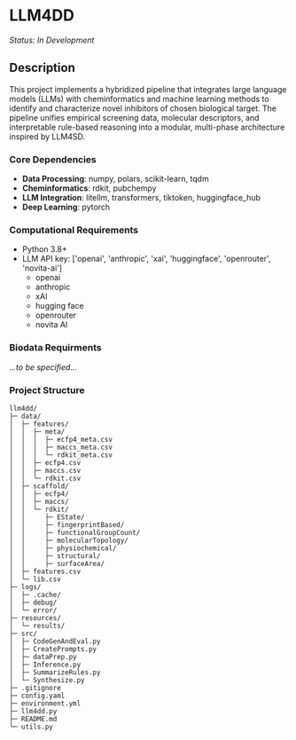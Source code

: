 # LLM4DD 

*Status: In Development*

## Description

This project implements a hybridized pipeline that integrates large language models (LLMs) with cheminformatics and machine learning methods to identify and characterize novel inhibitors of chosen biological target. The pipeline unifies empirical screening data, molecular descriptors, and interpretable rule-based reasoning into a modular, multi-phase architecture inspired by LLM4SD.

### Core Dependencies
- **Data Processing**: numpy, polars, scikit-learn, tqdm
- **Cheminformatics**: rdkit, pubchempy
- **LLM Integration**: litellm, transformers, tiktoken, huggingface_hub
- **Deep Learning**: pytorch

### Computational Requirements
- Python 3.8+
- LLM API key: ['openai', 'anthropic', 'xai', 'huggingface', 'openrouter', 'novita-ai']
  - openai
  - anthropic
  - xAI
  - hugging face
  - openrouter
  - novita AI

### Biodata Requirments
*...to be specified...*
<!-- Input data must be high-throughput morphological screening results contained in a supported file type. Each compound entry (row) must include a unique identifier, a valid canonical SMILES format of the compound, and normalized 'activity score'.  -->

### Project Structure
```
llm4dd/
├─ data/ 
│  ├─ features/ 
│  │  ├─ meta/ 
│  │  │  ├─ ecfp4_meta.csv
│  │  │  ├─ maccs_meta.csv
│  │  │  └─ rdkit_meta.csv
│  │  ├─ ecfp4.csv 
│  │  ├─ maccs.csv
│  │  └─ rdkit.csv
│  ├─ scaffold/
│  │  ├─ ecfp4/
│  │  ├─ maccs/
│  │  └─ rdkit/ 
│  │     ├─ EState/ 
│  │     ├─ fingerprintBased/
│  │     ├─ functionalGroupCount/
│  │     ├─ molecularTopology/
│  │     ├─ physiochemical/
│  │     ├─ structural/
│  │     ├─ surfaceArea/
│  ├─ features.csv
│  └─ lib.csv
├─ logs/ 
│  ├─ .cache/
│  ├─ debug/
│  └─ error/
├─ resources/
│  └─ results/
├─ src/
│  ├─ CodeGenAndEval.py
│  ├─ CreatePrompts.py
│  ├─ dataPrep.py
│  ├─ Inference.py
│  ├─ SummarizeRules.py
│  └─ Synthesize.py
├─ .gitignore
├─ config.yaml
├─ environment.yml
├─ llm4dd.py
├─ README.md
└─ utils.py
```